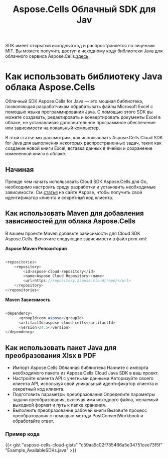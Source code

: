 ﻿---
title: Aspose.Cells Облачный SDK для Jav
second_title: Aspose.Cells Cloud Documen
type: docs
url: /ru/available-sdks/aspose-cells-cloud-java/
description: Aspose.Cells Облако поддерживает Excel для создания, преобразования, слияния, разделения, защиты, внутренних операций с объектами и т. д.
weight: 30
kwords: Excel, Office Облако, REST API, Электронная таблица, PDF, CSV, Json, Markdown, Java
---
SDK имеет открытый исходный код и распространяется по лицензии MIT. Вы можете получить доступ к исходному коду библиотеки Java для облачного сервиса Aspose.Cells.[здесь](https://github.com/aspose-cells-cloud/aspose-cells-cloud-java).

# **Как использовать библиотеку Java облака Aspose.Cells**

Облачный SDK Aspose.Cells for Java — это мощная библиотека, позволяющая разработчикам обрабатывать файлы Microsoft Excel с помощью языка программирования Java. С помощью этого SDK вы можете создавать, редактировать и конвертировать документы Excel в облаке, не устанавливая дополнительное программное обеспечение или зависимости на локальный компьютер.

В этой статье мы рассмотрим, как использовать Aspose.Cells Cloud SDK for Java для выполнения некоторых распространенных задач, таких как создание новой книги Excel, вставка данных в ячейки и сохранение измененной книги в облаке.

## Начиная

 Прежде чем начать использовать Cloud SDK Aspose.Cells для Go, необходимо настроить среду разработки и установить необходимые зависимости. См.[статья](https://docs.aspose.cloud/cells/quickstart/) на сайте Aspose, чтобы получить свой идентификатор клиента и секретный код клиента.

## Как использовать Maven для добавления зависимостей для облака Aspose.Cells

В вашем проекте Maven добавьте зависимости для Cloud SDK Aspose.Cells. Включите следующие зависимости в файл pom.xml:

**Aspose Maven Репозиторий**

```java

<repositories>
    <repository>
        <id>aspose-cloud-repository</id>
        <name>Aspose Cloud Repository</name>
        <url>https://repository.aspose.cloud/repo/</url>
    </repository>
</repositories>

```

**Maven Зависимость**

```java

<dependency>
      <groupId>com.aspose</groupId>
      <artifactId>aspose-cloud-cells</artifactId>
      <version>24.5</version>
</dependency>

```

## Как использовать пакет Java для преобразования Xlsx в PDF

- Импорт Aspose.Cells Облачная библиотека
 Начните с импорта необходимого пакета из Aspose.Cells Cloud Java SDK в ваш проект.
- Настройте клиента API с учетными данными
 Авторизуйте своего клиента API, используя свой уникальный идентификатор клиента и секретный код клиента.
- Подготовить параметры преобразования
 Определите параметры задачи преобразования, включая имя исходного файла, желаемый выходной формат и путь к папке хранения.
- Выполнить преобразование рабочей книги
 Вызовите процесс преобразования с помощью метода PostConvertWorkbook и обработайте ответ.

### **Пример кода**

{{< gist "aspose-cells-cloud-gists" "c59aa5c02f735466a5e34751cee73f5f" "Example_AvailableSDKs.java" >}}
